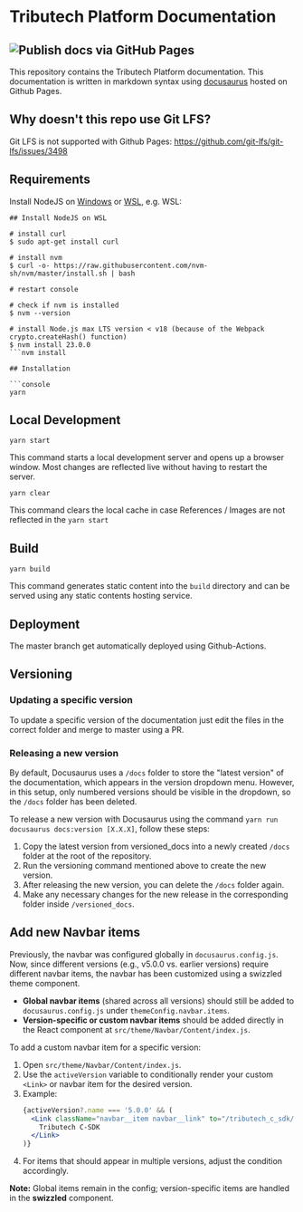 # Tributech Platform Documentation

## ![Publish docs via GitHub Pages](https://github.com/tributech-solutions/tributech-DSK-docs/workflows/Publish%20docs%20via%20GitHub%20Pages/badge.svg?branch=master)

This repository contains the Tributech Platform documentation.
This documentation is written in markdown syntax using [docusaurus](https://docusaurus.io/docs/) hosted on Github Pages.

## Why doesn't this repo use Git LFS?

Git LFS is not supported with Github Pages: https://github.com/git-lfs/git-lfs/issues/3498

## Requirements 
Install NodeJS on [Windows](https://learn.microsoft.com/en-us/windows/dev-environment/javascript/nodejs-on-windows) or [WSL](https://learn.microsoft.com/en-us/windows/dev-environment/javascript/nodejs-on-wsl), e.g. WSL:
```
## Install NodeJS on WSL

# install curl
$ sudo apt-get install curl

# install nvm
$ curl -o- https://raw.githubusercontent.com/nvm-sh/nvm/master/install.sh | bash

# restart console

# check if nvm is installed
$ nvm --version

# install Node.js max LTS version < v18 (because of the Webpack crypto.createHash() function)
$ nvm install 23.0.0
```nvm install

## Installation

```console
yarn
```

## Local Development

```console
yarn start
```

This command starts a local development server and opens up a browser window. Most changes are reflected live without having to restart the server.

```
yarn clear
```

This command clears the local cache in case References / Images are not reflected in the `yarn start`

## Build

```console
yarn build
```

This command generates static content into the `build` directory and can be served using any static contents hosting service.

## Deployment

The master branch get automatically deployed using Github-Actions.

## Versioning

### Updating a specific version

To update a specific version of the documentation just edit the files in the correct folder and merge to master using a PR.

### Releasing a new version

By default, Docusaurus uses a `/docs` folder to store the "latest version" of the documentation, which appears in the version dropdown menu.
However, in this setup, only numbered versions should be visible in the dropdown, so the `/docs` folder has been deleted.

To release a new version with Docusaurus using the command `yarn run docusaurus docs:version [X.X.X]`, follow these steps:

1. Copy the latest version from versioned_docs into a newly created `/docs` folder at the root of the repository.
2. Run the versioning command mentioned above to create the new version.
3. After releasing the new version, you can delete the `/docs` folder again.
4. Make any necessary changes for the new release in the corresponding folder inside `/versioned_docs`.

## Add new Navbar items

Previously, the navbar was configured globally in `docusaurus.config.js`. Now, since different versions (e.g., v5.0.0 vs. earlier versions) require different navbar items, the navbar has been customized using a swizzled theme component.

- **Global navbar items** (shared across all versions) should still be added to `docusaurus.config.js` under `themeConfig.navbar.items`.
- **Version-specific or custom navbar items** should be added directly in the React component at `src/theme/Navbar/Content/index.js`.

To add a custom navbar item for a specific version:

1. Open `src/theme/Navbar/Content/index.js`.
2. Use the `activeVersion` variable to conditionally render your custom `<Link>` or navbar item for the desired version.
3. Example:
   ```jsx
   {activeVersion?.name === '5.0.0' && (
     <Link className="navbar__item navbar__link" to="/tributech_c_sdk/overview">
       Tributech C-SDK
     </Link>
   )}
   ```
4. For items that should appear in multiple versions, adjust the condition accordingly.

**Note:**
Global items remain in the config; version-specific items are handled in the **swizzled** component.


